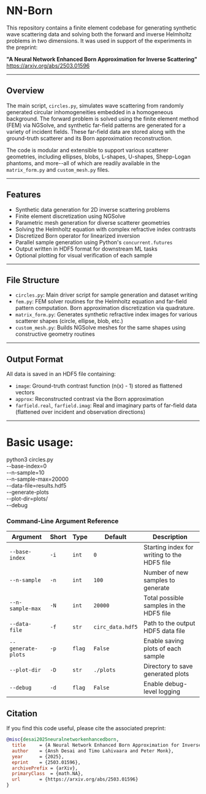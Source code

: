 # NN-Born

This repository contains a finite element codebase for generating synthetic wave scattering data and solving both the forward and inverse Helmholtz problems in two dimensions. It was used in support of the experiments in the preprint:

**"A Neural Network Enhanced Born Approximation for Inverse Scattering"**
https://arxiv.org/abs/2503.01596

---

## Overview

The main script, `circles.py`, simulates wave scattering from randomly generated circular inhomogeneities embedded in a homogeneous background. The forward problem is solved using the finite element method (FEM) via NGSolve, and synthetic far-field patterns are generated for a variety of incident fields. These far-field data are stored along with the ground-truth scatterer and its Born approximation reconstruction.

The code is modular and extensible to support various scatterer geometries, including ellipses, blobs, L-shapes, U-shapes, Shepp-Logan phantoms, and more--all of which are readily available in the `matrix_form.py` and `custom_mesh.py` files.

---

## Features

- Synthetic data generation for 2D inverse scattering problems
- Finite element discretization using NGSolve
- Parametric mesh generation for diverse scatterer geometries
- Solving the Helmholtz equation with complex refractive index contrasts
- Discretized Born operator for linearized inversion
- Parallel sample generation using Python's `concurrent.futures`
- Output written in HDF5 format for downstream ML tasks
- Optional plotting for visual verification of each sample

---

## File Structure

- `circles.py`: Main driver script for sample generation and dataset writing
- `fem.py`: FEM solver routines for the Helmholtz equation and far-field pattern computation. Born approximation discretization via quadrature.
- `matrix_form.py`: Generates synthetic refractive index images for various scatterer shapes (circle, ellipse, blob, etc.)
- `custom_mesh.py`: Builds NGSolve meshes for the same shapes using constructive geometry routines

---

## Output Format

All data is saved in an HDF5 file containing:

- `image`: Ground-truth contrast function (n(x) - 1) stored as flattened vectors
- `approx`: Reconstructed contrast via the Born approximation
- `farfield.real`, `farfield.imag`: Real and imaginary parts of far-field data (flattened over incident and observation directions)

---

# Basic usage:
python3 circles.py \
  --base-index=0 \
  --n-sample=10 \
  --n-sample-max=20000 \
  --data-file=results.hdf5 \
  --generate-plots \
  --plot-dir=plots/ \
  --debug

### Command-Line Argument Reference

| Argument              | Short | Type     | Default             | Description                                                                 |
|-----------------------|--------|----------|---------------------|-----------------------------------------------------------------------------|
| `--base-index`        | `-i`   | `int`    | `0`                 | Starting index for writing to the HDF5 file                                 |
| `--n-sample`          | `-n`   | `int`    | `100`               | Number of new samples to generate                                           |
| `--n-sample-max`      | `-N`   | `int`    | `20000`             | Total possible samples in the HDF5 file                                     |
| `--data-file`         | `-f`   | `str`    | `circ_data.hdf5`    | Path to the output HDF5 data file                                           |
| `--generate-plots`    | `-p`   | `flag`   | `False`             | Enable saving plots of each sample                                          |
| `--plot-dir`          | `-D`   | `str`    | `./plots`           | Directory to save generated plots                                           |
| `--debug`             | `-d`   | `flag`   | `False`             | Enable debug-level logging                                                  |



## Citation
If you find this code useful, please cite the associated preprint:
```bibtex
@misc{desai2025neuralnetworkenhancedborn,
  title     = {A Neural Network Enhanced Born Approximation for Inverse Scattering},
  author    = {Ansh Desai and Timo Lahivaara and Peter Monk},
  year      = {2025},
  eprint    = {2503.01596},
  archivePrefix = {arXiv},
  primaryClass  = {math.NA},
  url       = {https://arxiv.org/abs/2503.01596}
}
